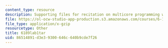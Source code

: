 ```yaml
---
content_type: resource
description: Supporting files for recitation on multicore programming with Cell.
file: https://ol-ocw-studio-app-production.s3.amazonaws.com/courses/6-189-multicore-programming-primer-january-iap-2007/86514891d3e39300646c640b9cde7f26_6189lab1tar.gz
file_type: application/x-gzip
resourcetype: Other
title: 6189lab1tar
uid: 86514891-d3e3-9300-646c-640b9cde7f26
---
```

